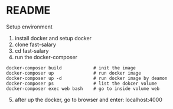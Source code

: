 # README

Setup environment 
1. install docker and setup docker
2. clone fast-salary 
3. cd fast-salary
4. run the docker-composer
```
docker-composer build            # init the image 
docker-composer up               # run docker image
docker-composer up -d            # run docker image by deamon
docker-composer ps               # list the dokcer volume
docker-composer exec web bash    # go to inside volume web
```
5. after up the docker, go to browser and enter: localhost:4000
